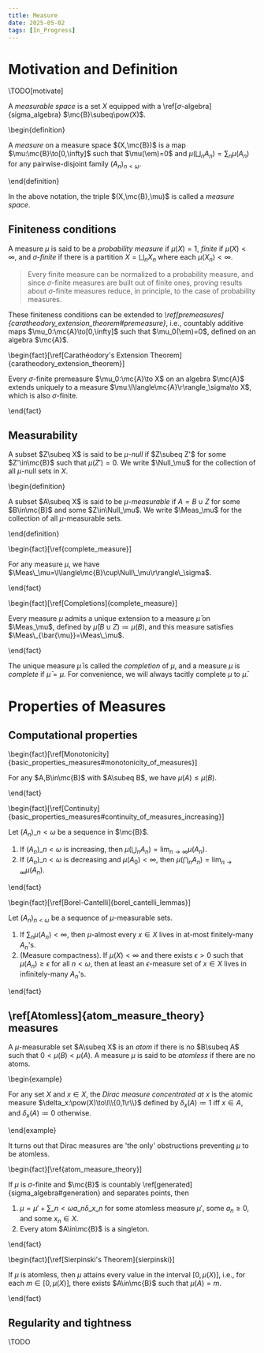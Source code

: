 ```yaml
---
title: Measure
date: 2025-05-02
tags: [In_Progress]
---
```


# Motivation and Definition

\TODO[motivate]

A _measurable space_ is a set $X$ equipped with a \ref[$\sigma$-algebra]{sigma_algebra} $\mc{B}\subeq\pow(X)$.

\begin{definition}

A _measure_ on a measure space $(X,\mc{B})$ is a map $\mu:\mc{B}\to[0,\infty]$ such that $\mu(\em)=0$ and $\mu(\bigsqcup_nA_n)=\sum_n\mu(A_n)$ for any pairwise-disjoint family $(A_n)_{n<\omega}$.

\end{definition}

In the above notation, the triple $(X,\mc{B},\mu)$ is called a _measure space_.

## Finiteness conditions

A measure $\mu$ is said to be a _probability measure_ if $\mu(X)=1$, _finite_ if $\mu(X)<\infty$, and _$\sigma$-finite_ if there is a partition $X=\bigsqcup_nX_n$ where each $\mu(X_n)<\infty$.

>Every finite measure can be normalized to a probability measure, and since $\sigma$-finite measures are built out of finite ones, proving results about $\sigma$-finite measures reduce, in principle, to the case of probability measures.

These finiteness conditions can be extended to _\ref[premeasures]{caratheodory_extension_theorem#premeasure}_, i.e., countably additive maps $\mu_0:\mc{A}\to[0,\infty]$ such that $\mu_0(\em)=0$, defined on an algebra $\mc{A}$.

\begin{fact}[\ref[Carathéodory's Extension Theorem]{caratheodory_extension_theorem}]

Every $\sigma$-finite premeasure $\mu_0:\mc{A}\to X$ on an algebra $\mc{A}$ extends uniquely to a measure $\mu:\l\langle\mc{A}\r\rangle_\sigma\to X$, which is also $\sigma$-finite.

\end{fact}

## Measurability

A subset $Z\subeq X$ is said to be _$\mu$-null_ if $Z\subeq Z'$ for some $Z'\in\mc{B}$ such that $\mu(Z')=0$. We write $\Null_\mu$ for the collection of all $\mu$-null sets in $X$.

\begin{definition}

A subset $A\subeq X$ is said to be _$\mu$-measurable_ if $A=B\cup Z$ for some $B\in\mc{B}$ and some $Z\in\Null_\mu$. We write $\Meas_\mu$ for the collection of all $\mu$-measurable sets.

\end{definition}

\begin{fact}[\ref{complete_measure}]

For any measure $\mu$, we have $\Meas\_\mu=\l\langle\mc{B}\cup\Null\_\mu\r\rangle\_\sigma$.

\end{fact}

\begin{fact}[\ref[Completions]{complete_measure}]

Every measure $\mu$ admits a unique extension to a measure $\bar{\mu}$ on $\Meas_\mu$, defined by $\bar{\mu}(B\cup Z)\coloneqq\mu(B)$, and this measure satisfies $\Meas\_{\bar{\mu}}=\Meas\_\mu$.

\end{fact}

The unique measure $\bar{\mu}$ is called the _completion_ of $\mu$, and a measure $\mu$ is _complete_ if $\bar{\mu}=\mu$. For convenience, we will always tacitly complete $\mu$ to $\bar{\mu}$.

# Properties of Measures

## Computational properties

\begin{fact}[\ref[Monotonicity]{basic_properties_measures#monotonicity_of_measures}]

For any $A,B\in\mc{B}$ with $A\subeq B$, we have $\mu(A)\leq\mu(B)$.

\end{fact}

\begin{fact}[\ref[Continuity]{basic_properties_measures#continuity_of_measures_increasing}]

Let $(A_n)\_{n<\omega}$ be a sequence in $\mc{B}$.
1. If $(A_n)\_{n<\omega}$ is increasing, then $\mu(\bigcup_nA_n)=\lim_{n\to\infty}\mu(A_n)$.
2. If $(A_n)\_{n<\omega}$ is decreasing and $\mu(A_0)<\infty$, then $\mu(\bigcap_nA_n)=\lim_{n\to\infty}\mu(A_n)$.

\end{fact}

\begin{fact}[\ref[Borel-Cantelli]{borel_cantelli_lemmas}]

Let $(A_n)_{n<\omega}$ be a sequence of $\mu$-measurable sets.
1. If $\sum_n\mu(A_n)<\infty$, then $\mu$-almost every $x\in X$ lives in at-most finitely-many $A_n$'s.
2. (Measure compactness). If $\mu(X)<\infty$ and there exists $\epsilon>0$ such that $\mu(A_n)\geq\epsilon$ for all $n<\omega$, then at least an $\epsilon$-measure set of $x\in X$ lives in infinitely-many $A_n$'s.

\end{fact}

## \ref[Atomless]{atom_measure_theory} measures

A $\mu$-measurable set $A\subeq X$ is an _atom_ if there is no $B\subeq A$ such that $0<\mu(B)<\mu(A)$. A measure $\mu$ is said to be _atomless_ if there are no atoms.

<div class="space"></div>

\begin{example}

For any set $X$ and $x\in X$, the _Dirac measure concentrated at $x$_ is the atomic measure $\delta_x:\pow(X)\to\l\\{0,1\r\\}$ defined by $\delta_x(A)\coloneqq1$ iff $x\in A$, and $\delta_x(A)\coloneqq0$ otherwise.

\end{example}

<div class="space"></div>

It turns out that Dirac measures are 'the only' obstructions preventing $\mu$ to be atomless.

\begin{fact}[\ref{atom_measure_theory}]

If $\mu$ is $\sigma$-finite and $\mc{B}$ is countably \ref[generated]{sigma_algebra#generation} and separates points, then
1. $\mu=\mu'+\sum\_{n<\omega}a\_n\delta\_{x\_n}$ for some atomless measure $\mu'$, some $a_n\geq0$, and some $x_n\in X$.
2. Every atom $A\in\mc{B}$ is a singleton.

\end{fact}

\begin{fact}[\ref[Sierpinski's Theorem]{sierpinski}]

If $\mu$ is atomless, then $\mu$ attains every value in the interval $[0,\mu(X)]$, i.e., for each $m\in[0,\mu(X)]$, there exists $A\in\mc{B}$ such that $\mu(A)=m$.

\end{fact}

## Regularity and tightness

\TODO
